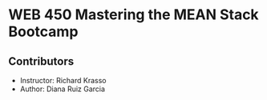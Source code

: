 # WEB 450 Mastering the MEAN Stack Bootcamp
## Contributors

* Instructor: Richard Krasso
* Author: Diana Ruiz Garcia
